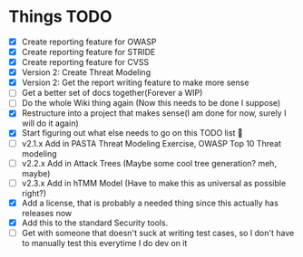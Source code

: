 # Things TODO

- [x] Create reporting feature for OWASP
- [x] Create reporting feature for STRIDE
- [x] Create reporting feature for CVSS
- [x] Version 2: Create Threat Modeling
- [x] Version 2: Get the report writing feature to make more sense
- [ ] Get a better set of docs together(Forever a WIP)
- [ ] Do the whole Wiki thing again (Now this needs to be done I suppose)
- [x] Restructure into a project that makes sense(I am done for now, surely I will do it again)
- [x] Start figuring out what else needs to go on this TODO list :rofl:
- [ ] v2.1.x Add in PASTA Threat Modeling Exercise, OWASP Top 10 Threat modeling
- [ ] v2.2.x Add in Attack Trees (Maybe some cool tree generation? meh, maybe)
- [ ] v2.3.x Add in hTMM Model (Have to make this as universal as possible right?)
- [x] Add a license, that is probably a needed thing since this actually has releases now
- [x] Add this to the standard Security tools. 
- [ ] Get with someone that doesn't suck at writing test cases, so I don't have to manually test this everytime I do dev on it
